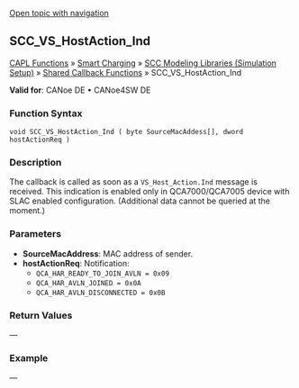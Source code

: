 [Open topic with navigation](../../../../../CANoeDEFamily.htm#Topics/CAPLFunctions/SmartCharging/Callbacks/CAPLfunctionSCCVSHostActionInd.md)

## SCC_VS_HostAction_Ind

[CAPL Functions](../../CAPLfunctions.md) » [Smart Charging](../CAPLFunctionsSmartChargingOverview.md) » [SCC Modeling Libraries (Simulation Setup)](../CAPLFunctionsSmartChargingOverview.md#BMNodeayerDLL) » [Shared Callback Functions](../CAPLFunctionsSmartChargingOverview.md#Callback) » SCC_VS_HostAction_Ind

**Valid for**:  CANoe DE • CANoe4SW DE

### Function Syntax

```plaintext
void SCC_VS_HostAction_Ind ( byte SourceMacAddess[], dword hostActionReq )
```

### Description

The callback is called as soon as a `VS_Host_Action.Ind` message is received. This indication is enabled only in QCA7000/QCA7005 device with SLAC enabled configuration. (Additional data cannot be queried at the moment.)

### Parameters

- **SourceMacAddress**: MAC address of sender.
- **hostActionReq**: Notification:
  - `QCA_HAR_READY_TO_JOIN_AVLN = 0x09`
  - `QCA_HAR_AVLN_JOINED = 0x0A`
  - `QCA_HAR_AVLN_DISCONNECTED = 0x0B`

### Return Values

—

### Example

—
